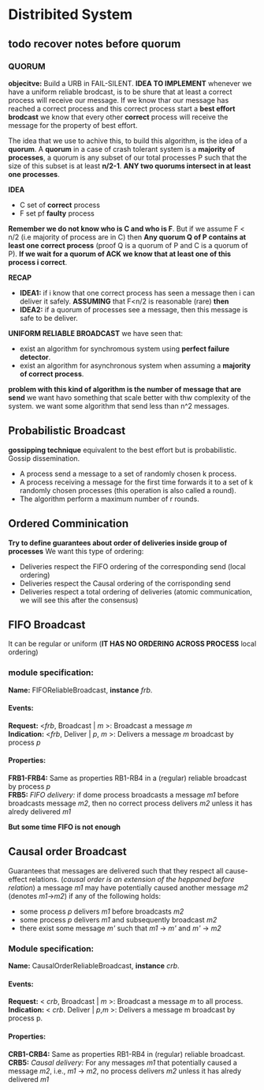 # Distribited System

## todo recover notes before quorum 


### QUORUM

**objecitve:** Build a URB in FAIL-SILENT. **IDEA TO IMPLEMENT** whenever we have a uniform reliable brodcast, is to be shure that at least a correct process will receive our message. If we know thar our message has reached a correct process and this correct process start a **best effort brodcast** we know that every other **correct** process will receive the message for the property of best effort.

The idea that we use to achive this, to build this algorithm, is the idea of a **quorum**. A **quorum** in a case of crash tolerant system is a **majority of processes**, a quorum is any subset of our total processes P such that the size of this subset is at least **n/2-1**. **ANY two quorums intersect in at least one processes**.

**IDEA**
- C set of **correct** process
- F set pf **faulty** process
  
**Remember we do not know who is C and who is F**. But if we assume F < n/2 (i.e majority of process are in C) then **Any quorum Q of P contains at least one correct process** (proof Q is a quorum of P and C is a quorum of P). **If we wait for a quorum of ACK we know that at least one of this process i correct**.

**RECAP**
- **IDEA1:** if i know that one correct process has seen a message then i can deliver it safely. **ASSUMING** that F<n/2 is reasonable (rare) **then**
- **IDEA2:** if a quorum of processes see a message, then this message is safe to be deliver. 

**UNIFORM RELIABLE BROADCAST** we have seen that:
- exist an algorithm for synchromous system using **perfect failure detector**.
- exist an algorithm for asynchronous system when assuming a **majority of correct process**.

**problem with this kind of algorithm is the number of message that are send** we want havo something that scale better with thw complexity of the system. we want some algorithm that send less than n^2 messages.

## Probabilistic Broadcast
**gossipping technique** equivalent to the best effort but is probabilistic. Gossip dissemination. 
- A process send a message to a set of randomly chosen k process.
- A process receiving a message for the first time forwards it to a set of k randomly chosen processes (this operation is also called a round).
- The algorithm perform a maximum number of r rounds.

## Ordered Comminication
**Try to define guarantees about order of deliveries inside group of processes** We want this type of ordering:
- Deliveries respect the FIFO ordering of the corresponding send (local ordering)
- Deliveries respect the Causal ordering of the corrisponding send
- Deliveries respect a total ordering of deliveries (atomic communication, we will see this after the consensus)

## FIFO Broadcast 
It can be regular or uniform (**IT HAS NO ORDERING ACROSS PROCESS** local ordering)

### **module specification**:
**Name:** FIFOReliableBroadcast, **instance** *frb*.
#### **Events:**
**Request:** <*frb*, Broadcast | *m* >: Broadcast a message *m*  
**Indication:** <*frb*, Deliver | *p*, *m* >: Delivers a message *m* broadcast by process *p*
#### **Properties:**
**FRB1-FRB4:** Same as properties RB1-RB4 in a (regular) reliable broadcast by process *p*  
**FRB5:** *FIFO delivery:* if dome process broadcasts a message *m1* before broadcasts message *m2*, then no correct process delivers *m2* unless it has alredy delivered *m1* 

**But some time FIFO is not enough**

## Causal order Broadcast
Guarantees that messages are delivered such that they respect all cause-effect relations. (*causal order is an extension of the heppaned before relation*) a message *m1* may have potentially caused another message *m2* (denotes *m1*->*m2*) if any of the following holds:
- some process *p* delivers *m1* before broadcasts *m2*
- some process *p* delivers *m1* and subsequently broadcast *m2*
- there exist some message *m'* such that *m1* -> *m'* and *m'* -> *m2*
  
### **Module specification:**
**Name:** CausalOrderReliableBroadcast, **instance** *crb*.
#### **Events:**
**Request:** < *crb*, Broadcast | *m* >: Broadcast a message *m* to all process.
**Indication:** < *crb*. Deliver | *p*,*m* >: Delivers a message m broadcast by process p.
#### **Properties:**
**CRB1-CRB4:** Same as  properties RB1-RB4 in (regular) reliable broadcast.  
**CRB5:** *Causal delivery:* For any messages *m1* that potentially caused a message *m2*, i.e., *m1* -> *m2*, no process delivers *m2* unless it has alredy delivered *m1* 
